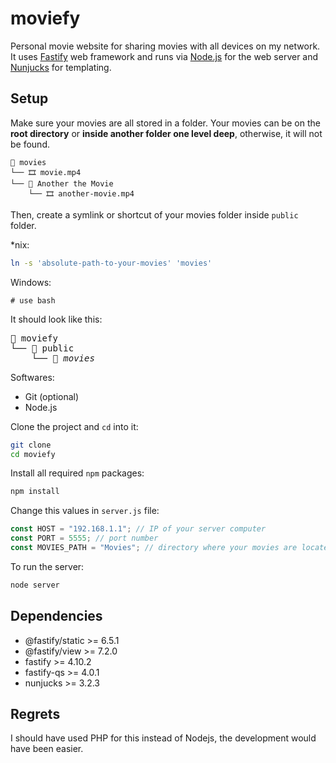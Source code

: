 # moviefy

Personal movie website for sharing movies with all devices on my network. It uses [Fastify](https://www.fastify.io/) web framework and runs via [Node.js](https://nodejs.org/en/) for the web server and [Nunjucks](https://mozilla.github.io/nunjucks/) for templating.

## Setup

Make sure your movies are all stored in a folder. Your movies can be on the **root directory** or **inside another folder one level deep**, otherwise, it will not be found.

```
📂 movies
└── 🎞️ movie.mp4
└── 📂 Another the Movie
    └── 🎞️ another-movie.mp4
```

Then, create a symlink or shortcut of your movies folder inside `public` folder.

\*nix:

```sh
ln -s 'absolute-path-to-your-movies' 'movies'
```

Windows:

```batch
# use bash
```

It should look like this:

<pre>
📂 moviefy
└── 📂 public
    └── 🔗 <i>movies</i>
</pre>

Softwares:

- Git (optional)
- Node.js

Clone the project and `cd` into it:

```sh
git clone
cd moviefy
```

Install all required `npm` packages:

```sh
npm install
```

Change this values in `server.js` file:

```js
const HOST = "192.168.1.1"; // IP of your server computer
const PORT = 5555; // port number
const MOVIES_PATH = "Movies"; // directory where your movies are located
```

To run the server:

```sh
node server
```

## Dependencies

- @fastify/static >= 6.5.1
- @fastify/view >= 7.2.0
- fastify >= 4.10.2
- fastify-qs >= 4.0.1
- nunjucks >= 3.2.3

## Regrets

I should have used PHP for this instead of Nodejs, the development would have been easier.
